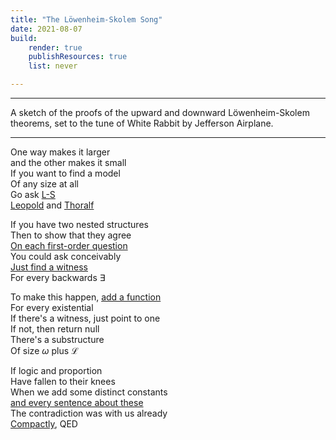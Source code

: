 ```yaml
---
title: "The Löwenheim-Skolem Song"
date: 2021-08-07
build:
    render: true
    publishResources: true
    list: never

---
```


---

A sketch of the proofs of the upward and downward Löwenheim-Skolem theorems, set to the tune of White Rabbit by Jefferson Airplane.

---

One way makes it larger  
and the other makes it small  
If you want to find a model  
Of any size at all  
Go ask [L-S](https://james-hanson.github.io/wiki/L%C3%B6wenheim-Skolem_Theorem.html)  
[Leopold](https://en.wikipedia.org/wiki/Leopold_L%C3%B6wenheim) and [Thoralf](https://en.wikipedia.org/wiki/Thoralf_Skolem)

If you have two nested structures  
Then to show that they agree  
[On each first-order question](https://james-hanson.github.io/wiki/Elementary_extension.html)  
You could ask conceivably  
[Just find a witness](https://james-hanson.github.io/wiki/Elementary_extension#The_Tarski-Vaught_Criterion)  
For every backwards $\exists$ 

To make this happen, [add a function](https://james-hanson.github.io/wiki/Skolem_functions.html)  
For every existential  
If there's a witness, just point to one  
If not, then return null  
There's a substructure  
Of size $\omega$ plus $\mathcal{L}$

If logic and proportion  
Have fallen to their knees  
When we add some distinct constants  
[and every sentence about these](https://james-hanson.github.io/wiki/Diagram)  
The contradiction was with us already  
[Compactly](https://james-hanson.github.io/wiki/Compactness.html), QED